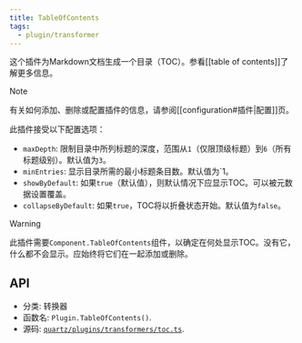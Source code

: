 ```yaml
---
title: TableOfContents
tags:
  - plugin/transformer
---
```


这个插件为Markdown文档生成一个目录（TOC）。参看[[table of contents]]了解更多信息。

> [!note]
> 有关如何添加、删除或配置插件的信息，请参阅[[configuration#插件|配置]]页。

此插件接受以下配置选项：

- `maxDepth`: 限制目录中所列标题的深度，范围从`1`（仅限顶级标题）到`6`（所有标题级别）。默认值为`3`。
- `minEntries`: 显示目录所需的最小标题条目数。默认值为`1。
- `showByDefault`: 如果`true`（默认值），则默认情况下应显示TOC。可以被元数据设置覆盖。
- `collapseByDefault`: 如果`true`，TOC将以折叠状态开始。默认值为`false`。

> [!warning]
> 此插件需要`Component.TableOfContents`组件，以确定在何处显示TOC。没有它，什么都不会显示。应始终将它们在一起添加或删除。

## API

- 分类: 转换器
- 函数名: `Plugin.TableOfContents()`.
- 源码: [`quartz/plugins/transformers/toc.ts`](https://github.com/jackyzha0/quartz/blob/v4/quartz/plugins/transformers/toc.ts).
